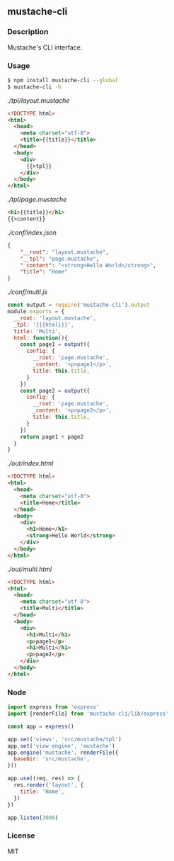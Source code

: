 ## mustache-cli

### Description

Mustache's CLI interface.

### Usage
```sh
$ npm install mustache-cli --global
$ mustache-cli -h
```

_./tpl/layout.mustache_

```html
<!DOCTYPE html>
<html>
  <head>
    <meta charset="utf-8">
    <title>{{title}}</title>
  </head>
  <body>
    <div>
      {{>tpl}}
    </div>
  </body>
</html>
```

_./tpl/page.mustache_

```html
<h1>{{title}}</h1>
{{>content}}
```

_./conf/index.json_
```json
{
    "__root": "layout.mustache",
    "__tpl": "page.mustache",
    "_content": "<strong>Hello World</strong>",
    "title": "Home"
}
```

_./conf/multi.js_
```js
const output = require('mustache-cli').output
module.exports = {
  __root: 'layout.mustache',
  _tpl: '{{{html}}}',
  title: 'Multi',
  html: function(){
    const page1 = output({
      config: {
        __root: 'page.mustache',
        _content: '<p>page1</p>',
        title: this.title,
      }
    })
    const page2 = output({
      config: {
        __root: 'page.mustache',
        _content: '<p>page2</p>',
        title: this.title,
      }
    })
    return page1 + page2
  }
}
```

_./out/index.html_
```html
<!DOCTYPE html>
<html>
  <head>
    <meta charset="utf-8">
    <title>Home</title>
  </head>
  <body>
    <div>
      <h1>Home</h1>
      <strong>Hello World</strong>
    </div>
  </body>
</html>
```


_./out/multi.html_
```html
<!DOCTYPE html>
<html>
  <head>
    <meta charset="utf-8">
    <title>Multi</title>
  </head>
  <body>
    <div>
      <h1>Multi</h1>
      <p>page1</p>
      <h1>Multi</h1>
      <p>page2</p>
    </div>
  </body>
</html>
```

### Node

```js
import express from 'express'
import {renderFile} from 'mustache-cli/lib/express'

const app = express()

app.set('views', 'src/mustache/tpl')
app.set('view engine', 'mustache')
app.engine('mustache', renderFile({
  baseDir: 'src/mustache',
}))

app.use((req, res) => {
  res.render('layout', {
    title: 'Home',
  })
})

app.listen(3000)
```

### License

MIT

